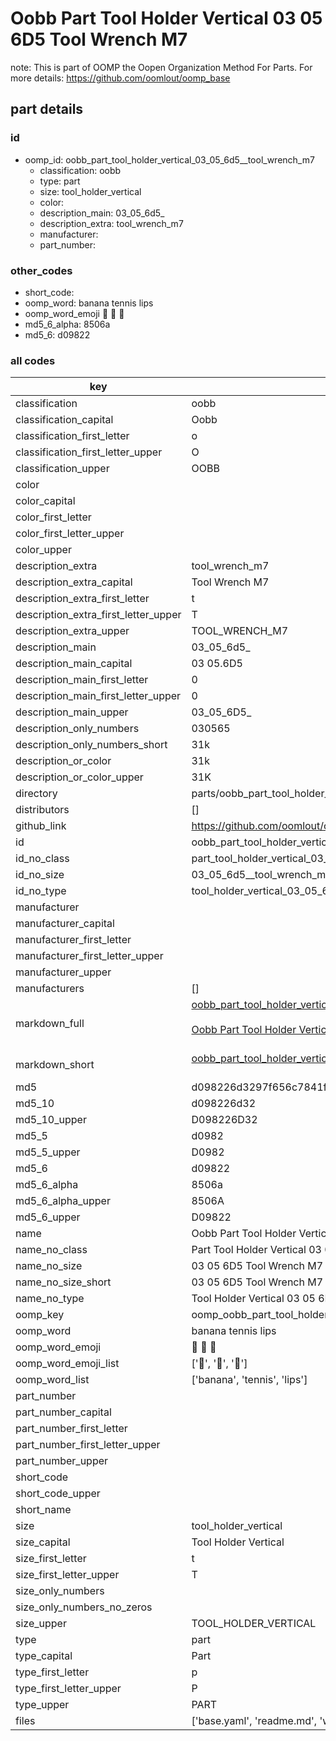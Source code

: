 # Oobb Part Tool Holder Vertical 03 05 6D5  Tool Wrench M7  

note: This is part of OOMP the Oopen Organization Method For Parts. For more details: https://github.com/oomlout/oomp_base

##  part details





### id
* oomp_id: oobb_part_tool_holder_vertical_03_05_6d5__tool_wrench_m7
  * classification: oobb
  * type: part
  * size: tool_holder_vertical
  * color: 
  * description_main: 03_05_6d5_
  * description_extra: tool_wrench_m7
  * manufacturer: 
  * part_number: 

### other_codes
* short_code: 
* oomp_word: banana tennis lips
* oomp_word_emoji :banana: :tennis: :lips:
* md5_6_alpha: 8506a
* md5_6: d09822

### all codes 
| key | value |  
| --- | --- |  
| classification | oobb |  
| classification_capital | Oobb |  
| classification_first_letter | o |  
| classification_first_letter_upper | O |  
| classification_upper | OOBB |  
| color |  |  
| color_capital |  |  
| color_first_letter |  |  
| color_first_letter_upper |  |  
| color_upper |  |  
| description_extra | tool_wrench_m7 |  
| description_extra_capital | Tool Wrench M7 |  
| description_extra_first_letter | t |  
| description_extra_first_letter_upper | T |  
| description_extra_upper | TOOL_WRENCH_M7 |  
| description_main | 03_05_6d5_ |  
| description_main_capital | 03 05.6D5  |  
| description_main_first_letter | 0 |  
| description_main_first_letter_upper | 0 |  
| description_main_upper | 03_05_6D5_ |  
| description_only_numbers | 030565 |  
| description_only_numbers_short | 31k |  
| description_or_color | 31k |  
| description_or_color_upper | 31K |  
| directory | parts/oobb_part_tool_holder_vertical_03_05_6d5__tool_wrench_m7 |  
| distributors | [] |  
| github_link | https://github.com/oomlout/oomlout_oomp_part_src/tree/main/parts/oobb_part_tool_holder_vertical_03_05_6d5__tool_wrench_m7/working |  
| id | oobb_part_tool_holder_vertical_03_05_6d5__tool_wrench_m7 |  
| id_no_class | part_tool_holder_vertical_03_05_6d5__tool_wrench_m7 |  
| id_no_size | 03_05_6d5__tool_wrench_m7 |  
| id_no_type | tool_holder_vertical_03_05_6d5__tool_wrench_m7 |  
| manufacturer |  |  
| manufacturer_capital |  |  
| manufacturer_first_letter |  |  
| manufacturer_first_letter_upper |  |  
| manufacturer_upper |  |  
| manufacturers | [] |  
| markdown_full | [oobb_part_tool_holder_vertical_03_05_6d5__tool_wrench_m7](https://github.com/oomlout/oomlout_oomp_part_src/tree/main/parts/oobb_part_tool_holder_vertical_03_05_6d5__tool_wrench_m7/working)<br>[](https://github.com/oomlout/oomlout_oomp_part_src/tree/main/parts/oobb_part_tool_holder_vertical_03_05_6d5__tool_wrench_m7/working)<br>[Oobb Part Tool Holder Vertical 03 05 6D5  Tool Wrench M7](https://github.com/oomlout/oomlout_oomp_part_src/tree/main/parts/oobb_part_tool_holder_vertical_03_05_6d5__tool_wrench_m7/working)<br><br> |  
| markdown_short | [oobb_part_tool_holder_vertical_03_05_6d5__tool_wrench_m7](https://github.com/oomlout/oomlout_oomp_part_src/tree/main/parts/oobb_part_tool_holder_vertical_03_05_6d5__tool_wrench_m7/working)<br><br> |  
| md5 | d098226d3297f656c7841f4a8522cbb6 |  
| md5_10 | d098226d32 |  
| md5_10_upper | D098226D32 |  
| md5_5 | d0982 |  
| md5_5_upper | D0982 |  
| md5_6 | d09822 |  
| md5_6_alpha | 8506a |  
| md5_6_alpha_upper | 8506A |  
| md5_6_upper | D09822 |  
| name | Oobb Part Tool Holder Vertical 03 05 6D5  Tool Wrench M7 |  
| name_no_class | Part Tool Holder Vertical 03 05 6D5  Tool Wrench M7 |  
| name_no_size | 03 05 6D5  Tool Wrench M7 |  
| name_no_size_short | 03 05 6D5  Tool Wrench M7 |  
| name_no_type | Tool Holder Vertical 03 05 6D5  Tool Wrench M7 |  
| oomp_key | oomp_oobb_part_tool_holder_vertical_03_05_6d5__tool_wrench_m7 |  
| oomp_word | banana tennis lips |  
| oomp_word_emoji | :banana: :tennis: :lips: |  
| oomp_word_emoji_list | [':banana:', ':tennis:', ':lips:'] |  
| oomp_word_list | ['banana', 'tennis', 'lips'] |  
| part_number |  |  
| part_number_capital |  |  
| part_number_first_letter |  |  
| part_number_first_letter_upper |  |  
| part_number_upper |  |  
| short_code |  |  
| short_code_upper |  |  
| short_name |  |  
| size | tool_holder_vertical |  
| size_capital | Tool Holder Vertical |  
| size_first_letter | t |  
| size_first_letter_upper | T |  
| size_only_numbers |  |  
| size_only_numbers_no_zeros |  |  
| size_upper | TOOL_HOLDER_VERTICAL |  
| type | part |  
| type_capital | Part |  
| type_first_letter | p |  
| type_first_letter_upper | P |  
| type_upper | PART |  
| files | ['base.yaml', 'readme.md', 'working.json', 'working.yaml'] |  
